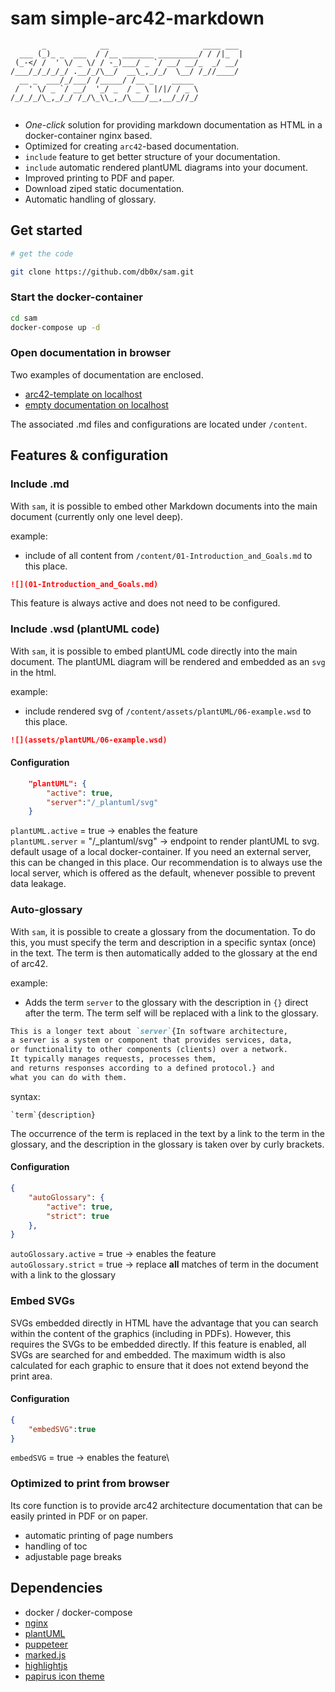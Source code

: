 # sam simple-arc42-markdown

``` 
       _            __                     ____ ___ 
  ___ (_)_ _  ___  / /__ _______ _________/ / /|_  |
 (_-</ /  ' \/ _ \/ / -_)___/ _ `/ __/ __/_  _/ __/ 
/___/_/_/_/_/ .__/_/\__/  __\_,_/_/  \__/ /_//____/ 
  __ _  ___/_/___/ /_____/ /__ _    _____           
 /  ' \/ _ `/ __/  '_/ _  / _ \ |/|/ / _ \          
/_/_/_/\_,_/_/ /_/\_\\_,_/\___/__,__/_//_/          
                                                    
```                                          
* _One-click_ solution for providing markdown documentation as HTML in a docker-container nginx based.
* Optimized for creating `arc42`-based documentation.
* `include` feature to get better structure of your documentation.
* `include` automatic rendered plantUML diagrams into your document.
* Improved printing to PDF and paper.
* Download ziped static documentation.
* Automatic handling of glossary.

## Get started

```bash
# get the code

git clone https://github.com/db0x/sam.git
```

### Start the docker-container

```bash
cd sam 
docker-compose up -d
```

### Open documentation in browser

Two examples of documentation are enclosed.

- [arc42-template on localhost](http://localhost:8080?content=arc42-template)
- [empty documentation on localhost](http://localhost:8080?content=arc42-template)

The associated .md files and configurations are located under `/content`.

## Features & configuration

### Include .md

With `sam`, it is possible to embed other Markdown documents into the main document (currently only one level deep).

example:
* include of all content from `/content/01-Introduction_and_Goals.md` to this place.

```md
![](01-Introduction_and_Goals.md) 
```
This feature is always active and does not need to be configured.

### Include .wsd (plantUML code)

With `sam`, it is possible to embed plantUML code directly into the main document.
The plantUML diagram will be rendered and embedded as an `svg` in the html.

example:
* include rendered svg of `/content/assets/plantUML/06-example.wsd` to this place.

```md
![](assets/plantUML/06-example.wsd)
```
#### Configuration 

```json
    "plantUML": {
        "active": true,
        "server":"/_plantuml/svg"
    }
```
`plantUML.active` = true -> enables the feature\
`plantUML.server` = "/_plantuml/svg" -> endpoint to render plantUML to svg. default usage of a local docker-container. If you need an external server, this can be changed in this place. Our recommendation is to always use the local server, which is offered as the default, whenever possible to prevent data leakage.

### Auto-glossary 

With `sam`, it is possible to create a glossary from the documentation. To do this, you must specify the term and description in a specific syntax (once) in the text. The term is then automatically added to the glossary at the end of arc42.

example:
* Adds the term `server` to the glossary with the description in `{}` direct after the term. The term self will be replaced with a link to the glossary.

```md
This is a longer text about `server`{In software architecture,
a server is a system or component that provides services, data,
or functionality to other components (clients) over a network.
It typically manages requests, processes them,
and returns responses according to a defined protocol.} and 
what you can do with them.
```

syntax:
```
`term`{description}
```

The occurrence of the term is replaced in the text by a link to the term in the glossary, and the description in the glossary is taken over by curly brackets.

#### Configuration 

```json
{
    "autoGlossary": {
        "active": true,
        "strict": true
    },
}
```
`autoGlossary.active` = true -> enables the feature\
`autoGlossary.strict` = true -> replace **all** matches of term in the document with a link to the glossary

### Embed SVGs 

SVGs embedded directly in HTML have the advantage that you can search within the content of the graphics (including in PDFs). However, this requires the SVGs to be embedded directly. If this feature is enabled, all SVGs are searched for and embedded. The maximum width is also calculated for each graphic to ensure that it does not extend beyond the print area.

#### Configuration 

```json
{
    "embedSVG":true
}
```
`embedSVG` = true -> enables the feature\

### Optimized to print from browser

Its core function is to provide arc42 architecture documentation that can be easily printed in PDF or on paper.

* automatic printing of page numbers
* handling of toc
* adjustable page breaks

## Dependencies

* docker / docker-compose
* [nginx](https://nginx.org/)
* [plantUML](https://plantuml.com/)
* [puppeteer](https://pptr.dev/)
* [marked.js](https://github.com/markedjs/marked)
* [highlightjs](https://highlightjs.org/)
* [papirus icon theme](https://github.com/PapirusDevelopmentTeam/papirus-icon-theme)

